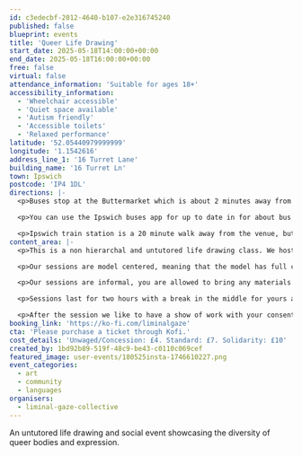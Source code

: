 ```yaml
---
id: c3edecbf-2012-4640-b107-e2e316745240
published: false
blueprint: events
title: 'Queer Life Drawing'
start_date: 2025-05-18T14:00:00+00:00
end_date: 2025-05-18T16:00:00+00:00
free: false
virtual: false
attendance_information: 'Suitable for ages 18+'
accessibility_information:
  - 'Wheelchair accessible'
  - 'Quiet space available'
  - 'Autism friendly'
  - 'Accessible toilets'
  - 'Relaxed performance'
latitude: '52.05440979999999'
longitude: '1.1542616'
address_line_1: '16 Turret Lane'
building_name: '16 Turret Ln'
town: Ipswich
postcode: 'IP4 1DL'
directions: |-
  <p>Buses stop at the Buttermarket which is about 2 minutes away from the venue.</p>

  <p>You can use the Ipswich buses app for up to date in for about bus timetables, you can also use Suffolk onboard if you are using any other route.</p>

  <p>Ipswich train station is a 20 minute walk away from the venue, but there are also bus links that get you into the Buttermarket bus station.</p>
content_area: |-
  <p>This is a non hierarchal and untutored life drawing class. We host Queer Life drawing every month at CHiP studios with a new model each time to represent the diversity of the queer community.</p>

  <p>Our sessions are model centered, meaning that the model has full control of the space, they will bring props if they wish, create a playlist for us to enjoy together whatever best represents how they experience their own queer identity.</p>

  <p>Our sessions are informal, you are allowed to bring any materials you wish and connect with other attending artists during the session.</p>

  <p>Sessions last for two hours with a break in the middle for yours and the model's comfort.</p>

  <p>After the session we like to have a show of work with your consent. And at close of session we like to make a trip to a local pub.</p>
booking_link: 'https://ko-fi.com/liminalgaze'
cta: 'Please purchase a ticket through Kofi.'
cost_details: 'Unwaged/Concession: £4. Standard: £7. Solidarity: £10'
created_by: 1bd92b89-519f-48c9-be43-c0110c069cef
featured_image: user-events/180525insta-1746610227.png
event_categories:
  - art
  - community
  - languages
organisers:
  - liminal-gaze-collective
---
```

An untutored life drawing and social event showcasing the diversity of queer bodies and expression.